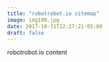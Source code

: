 ```yaml
---
title: "robotrobot.io sitemap"
image: img100.jpg 
date: 2017-10-31T22:27:21-05:00
draft: false
---
```


robotrobot.io content 

